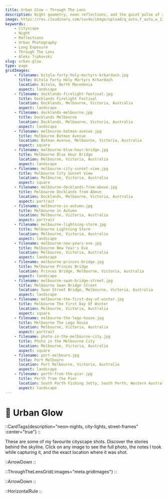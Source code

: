 ```yaml
---
title: Urban Glow — Through The Lens
description: Night geometry, neon reflections, and the quiet pulse of a city after midnight. Full story launching soon.
image: https://res.cloudinary.com/suv4o/image/upload/q_auto,f_auto,w_1200,e_sharpen:100/v1754699122/blog/through-the-lens/www.trpkovski.com_-_the_first_day_of_winter_nokscf
keywords:
    - Cityscape
    - Night
    - Reflections
    - Urban Photography
    - Long Exposure
    - Through The Lens
    - Aleks Trpkovski
slug: urban-glow
type: page
gridImages:
    - filename: bitola-forty-holy-martyrs-krkardash.jpg
      title: Bitola Forty Holy Martyrs Krkardash
      location: Bitola, North Macedonia
      aspect: landscape
    - filename: docklands-firelight-festival.jpg
      title: Docklands Firelight Festival
      location: Docklands, Melbourne, Victoria, Australia
      aspect: landscape
    - filename: docklands-melbourne.jpg
      title: Docklands Melbourne
      location: Docklands, Melbourne, Victoria, Australia
      aspect: landscape
    - filename: melbourne-batman-avenue.jpg
      title: Melbourne Batman Avenue
      location: Batman Avenue, Melbourne, Victoria, Australia
      aspect: square
    - filename: melbourne-blue-hour-bridge.jpg
      title: Melbourne Blue Hour Bridge
      location: Melbourne, Victoria, Australia
      aspect: landscape
    - filename: melbourne-city-sunset-view.jpg
      title: Melbourne City Sunset View
      location: Melbourne, Victoria, Australia
      aspect: square
    - filename: melbourne-docklands-from-above.jpg
      title: Melbourne Docklands from Above
      location: Docklands, Melbourne, Victoria, Australia
      aspect: portrait
    - filename: melbourne-in-autumn.jpg
      title: Melbourne in Autumn
      location: Melbourne, Victoria, Australia
      aspect: portrait
    - filename: melbourne-lightning-storm.jpg
      title: Melbourne Lightning Storm
      location: Melbourne, Victoria, Australia
      aspect: landscape
    - filename: melbourne-new-years-eve.jpg
      title: Melbourne New Year's Eve
      location: Melbourne, Victoria, Australia
      aspect: landscape
    - filename: melbourne-princes-bridge.jpg
      title: Melbourne Princes Bridge
      location: Princes Bridge, Melbourne, Victoria, Australia
      aspect: landscape
    - filename: melbourne-swan-bridge-street.jpg
      title: Melbourne Swan Bridge Street
      location: Swan Street Bridge, Melbourne, Victoria, Australia
      aspect: landscape
    - filename: melbourne-the-first-day-of-winter.jpg
      title: Melbourne The First Day Of Winter
      location: Melbourne, Victoria, Australia
      aspect: square
    - filename: melbourne-the-lego-house.jpg
      title: Melbourne The Lego House
      location: Melbourne, Victoria, Australia
      aspect: portrait
    - filename: photo-in-the-melbourne-city.jpg
      title: Photo in the Melbourne City
      location: Melbourne, Victoria, Australia
      aspect: square
    - filename: port-melbourn.jpg
      title: Port Melbourn
      location: Port Melbourne, Victoria, Australia
      aspect: landscape
    - filename: perth-from-the-piar.jpg
      title: Perth from the Pier
      location: South Perth Fishing Jetty, South Perth, Western Australia
      aspect: landscape
---
```


<h1 class="uppercase font-bold text-2xl sm:text-4xl text-center text-secondary mb-6 flex items-center gap-2 tracking-tight">
  <div class="w-full mt-6">
    🌆 <span>Urban Glow</span>
  </div>
</h1>

::CardTags{description="neon-nights, city-lights, street-frames" :center="true"}
::

<p class="text-center">
These are some of my favourite cityscape shots. Discover the stories behind the skyline. Click on any image to see the full photo, the notes I took while capturing it, and the exact location where it was shot.
</p>

<div class="mb-6"></div>

::ArrowDown
::

<div class="mb-8"></div>

::ThroughTheLensGrid{:images="meta.gridImages"}
::

<div class="mb-8"></div>

::ArrowDown
::

<div class="mb-8"></div>

::HorizontalRule
::
